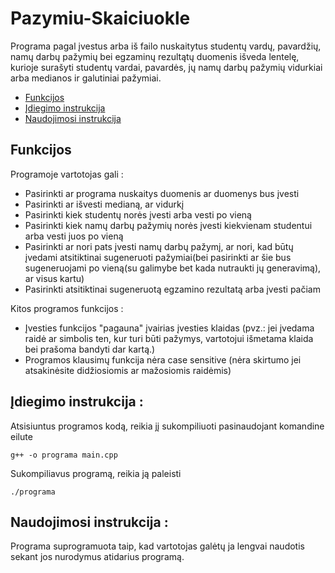 # Pazymiu-Skaiciuokle

Programa pagal įvestus arba iš failo nuskaitytus studentų vardų, pavardžių, namų darbų pažymių bei egzaminų rezultątų duomenis išveda lentelę, kurioje surašyti studentų vardai, pavardės, jų namų darbų pažymių vidurkiai arba medianos ir galutiniai pažymiai.

* [Funkcijos](#funkcijos)
* [Įdiegimo instrukcija](#įdiegimo-instrukcija-)
* [Naudojimosi instrukcija](#naudojimosi-instrukcija-)

## Funkcijos
Programoje vartotojas gali : 

- Pasirinkti ar programa nuskaitys duomenis ar duomenys bus įvesti
- Pasirinkti ar išvesti medianą, ar vidurkį
- Pasirinkti kiek studentų norės įvesti arba vesti po vieną
- Pasirinkti kiek namų darbų pažymių norės įvesti kiekvienam studentui arba vesti juos po vieną
- Pasirinkti ar nori pats įvesti namų darbų pažymį, ar nori, kad būtų įvedami atsitiktinai sugeneruoti pažymiai(bei pasirinkti ar šie bus sugeneruojami po vieną(su galimybe bet kada nutraukti jų generavimą), ar visus kartu)
- Pasirinkti atsitiktinai sugeneruotą egzamino rezultatą arba įvesti pačiam

Kitos programos funkcijos :

- Įvesties funkcijos "pagauna" įvairias įvesties klaidas (pvz.: jei įvedama raidė ar simbolis ten, kur turi būti pažymys, vartotojui išmetama klaida bei prašoma bandyti dar kartą.)
- Programos klausimų funkcija nėra case sensitive (nėra skirtumo jei atsakinėsite didžiosiomis ar mažosiomis raidėmis)

## Įdiegimo instrukcija :

Atsisiuntus programos kodą, reikia jį sukompiliuoti pasinaudojant komandine eilute
```
g++ -o programa main.cpp
```
Sukompiliavus programą, reikia ją paleisti
```
./programa
```

## Naudojimosi instrukcija :

Programa suprogramuota taip, kad vartotojas galėtų ja lengvai naudotis sekant jos nurodymus atidarius programą.
